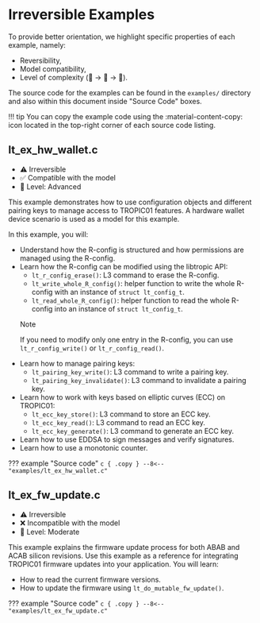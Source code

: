 # Irreversible Examples

To provide better orientation, we highlight specific properties of each example, namely:

- Reversibility,
- Model compatibility,
- Level of complexity (🐣 -> 🐤 -> 🐓).

The source code for the examples can be found in the `examples/` directory and also within this document inside "Source Code" boxes.

!!! tip
    You can copy the example code using the :material-content-copy: icon located in the top-right corner of each source code listing.

## lt_ex_hw_wallet.c
- ⚠️ Irreversible
- ✅ Compatible with the model
- 🐓 Level: Advanced

This example demonstrates how to use configuration objects and different pairing keys to manage access to TROPIC01 features. A hardware wallet device scenario is used as a model for this example.

In this example, you will:

- Understand how the R-config is structured and how permissions are managed using the R-config.
- Learn how the R-config can be modified using the libtropic API:
    - `lt_r_config_erase()`: L3 command to erase the R-config.
    - `lt_write_whole_R_config()`: helper function to write the whole R-config with an instance of `struct lt_config_t`.
    - `lt_read_whole_R_config()`: helper function to read the whole R-config into an instance of `struct lt_config_t`.
    > [!NOTE]
    > If you need to modify only one entry in the R-config, you can use `lt_r_config_write()` or `lt_r_config_read()`.
- Learn how to manage pairing keys:
    - `lt_pairing_key_write()`: L3 command to write a pairing key.
    - `lt_pairing_key_invalidate()`: L3 command to invalidate a pairing key.
- Learn how to work with keys based on elliptic curves (ECC) on TROPIC01:
    - `lt_ecc_key_store()`: L3 command to store an ECC key.
    - `lt_ecc_key_read()`: L3 command to read an ECC key.
    - `lt_ecc_key_generate()`: L3 command to generate an ECC key.
- Learn how to use EDDSA to sign messages and verify signatures.
- Learn how to use a monotonic counter.

??? example "Source code"
    ```c { .copy }
    --8<-- "examples/lt_ex_hw_wallet.c"
    ```

## lt_ex_fw_update.c
- ⚠️ Irreversible
- ❌ Incompatible with the model
- 🐤 Level: Moderate

This example explains the firmware update process for both ABAB and ACAB silicon revisions. Use this example as a reference for integrating TROPIC01 firmware updates into your application. You will learn:

- How to read the current firmware versions.
- How to update the firmware using `lt_do_mutable_fw_update()`.

??? example "Source code"
    ```c { .copy }
    --8<-- "examples/lt_ex_fw_update.c"
    ```